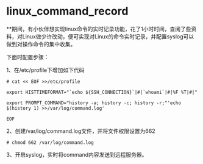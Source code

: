# linux_command_record

**期间，有小伙伴想实现linux命令的实时记录功能，花了1小时时间，查阅了些资料，对Linux做少许改动，便可实现对Linux的命令实时记录，并配置syslog可以做到对操作命令的集中收集。

下面时配置步骤：

1、在/etc/profile下增加如下代码

```
# cat << EOF >>/etc/profile

export HISTTIMEFORMAT="`echo ${SSH_CONNECTION}`|#|`whoami`|#|%F %T|#|"

export PROMPT_COMMAND="history -a; history -c; history -r;"'echo $(history 1) >>/var/log/command.log'

EOF
```

2、创建/var/log/command.log文件，并将文件权限设置为662

```
# chmod 662 /var/log/command.log
```

3、开启syslog，实时将command内容发送到远程服务器。
